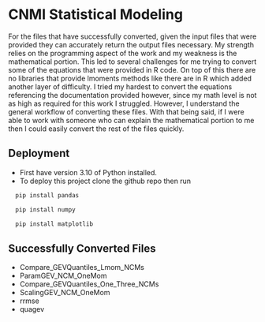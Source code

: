 
# CNMI Statistical Modeling

For the files that have successfully converted, given the input files that were provided
 they can accurately return the output files necessary. My strength relies on
  the programming aspect of the work and my weakness is the mathematical portion.
   This led to several challenges for me trying to convert some of the equations
    that were provided in R code. On top of this there are no libraries that provide
     lmoments methods like there are in R which added another layer of difficulty. 
     I tried my hardest to convert the equations referencing the documentation provided
      however, since my math level is not as high as required for this work I struggled.
       However, I understand the general workflow of converting these files. With that being said, if I were able to work with someone who can explain the
        mathematical portion to me then I could easily convert the rest of the files
         quickly. 


## Deployment
- First have version 3.10 of Python installed.
- To deploy this project clone the github repo then run

```bash
  pip install pandas
```

```bash
  pip install numpy
```
```bash
  pip install matplotlib
```


## Successfully Converted Files

- Compare_GEVQuantiles_Lmom_NCMs
- ParamGEV_NCM_OneMom
- Compare_GEVQuantiles_One_Three_NCMs
- ScalingGEV_NCM_OneMom
- rrmse
- quagev

